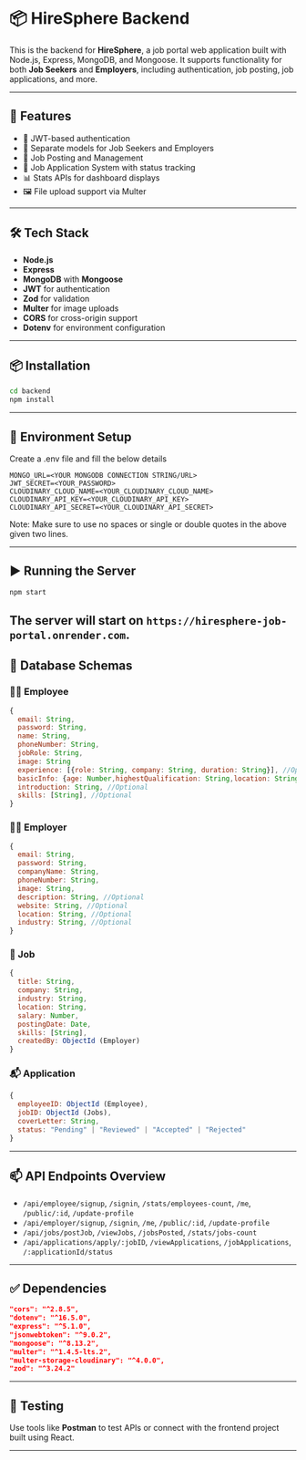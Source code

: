 
# 📦 HireSphere Backend

This is the backend for **HireSphere**, a job portal web application built with Node.js, Express, MongoDB, and Mongoose. It supports functionality for both **Job Seekers** and **Employers**, including authentication, job posting, job applications, and more.

---

## 🚀 Features

- 🔐 JWT-based authentication
- 👥 Separate models for Job Seekers and Employers
- 📄 Job Posting and Management
- 📨 Job Application System with status tracking
- 📊 Stats APIs for dashboard displays
- 🖼️ File upload support via Multer

---

## 🛠️ Tech Stack

- **Node.js**
- **Express**
- **MongoDB** with **Mongoose**
- **JWT** for authentication
- **Zod** for validation
- **Multer** for image uploads
- **CORS** for cross-origin support
- **Dotenv** for environment configuration

---

## 📦 Installation

```bash
cd backend
npm install
```

---

## 🔧 Environment Setup

Create a .env file and fill the below details 
```
MONGO_URL=<YOUR MONGODB CONNECTION STRING/URL>
JWT_SECRET=<YOUR_PASSWORD>
CLOUDINARY_CLOUD_NAME=<YOUR_CLOUDINARY_CLOUD_NAME>
CLOUDINARY_API_KEY=<YOUR_CLOUDINARY_API_KEY>
CLOUDINARY_API_SECRET=<YOUR_CLOUDINARY_API_SECRET>
```
Note: Make sure to use no spaces or single or double quotes in the above given two lines.


---

## ▶️ Running the Server

```bash
npm start
```

The server will start on `https://hiresphere-job-portal.onrender.com`.
---

## 📄 Database Schemas

### 🧑‍💼 Employee

```js
{
  email: String,
  password: String,
  name: String,
  phoneNumber: String,
  jobRole: String,
  image: String
  experience: [{role: String, company: String, duration: String}], //Optional
  basicInfo: {age: Number,highestQualification: String,location: String}, //Optional
  introduction: String, //Optional
  skills: [String], //Optional
}
```

### 🧑‍💻 Employer

```js
{
  email: String,
  password: String,
  companyName: String,
  phoneNumber: String,
  image: String,
  description: String, //Optional
  website: String, //Optional
  location: String, //Optional
  industry: String, //Optional
}
```

### 💼 Job

```js
{
  title: String,
  company: String,
  industry: String,
  location: String,
  salary: Number,
  postingDate: Date,
  skills: [String],
  createdBy: ObjectId (Employer)
}
```

### 📬 Application

```js
{
  employeeID: ObjectId (Employee),
  jobID: ObjectId (Jobs),
  coverLetter: String,
  status: "Pending" | "Reviewed" | "Accepted" | "Rejected"
}
```

---

## 📫 API Endpoints Overview

- `/api/employee/signup`, `/signin`, `/stats/employees-count`, `/me`, `/public/:id`, `/update-profile`
- `/api/employer/signup`, `/signin`, `/me`, `/public/:id`, `/update-profile`
- `/api/jobs/postJob`, `/viewJobs`, `/jobsPosted`, `/stats/jobs-count`
- `/api/applications/apply/:jobID`, `/viewApplications`, `/jobApplications`, `/:applicationId/status`

---

## ✅ Dependencies

```json
"cors": "^2.8.5",
"dotenv": "^16.5.0",
"express": "^5.1.0",
"jsonwebtoken": "^9.0.2",
"mongoose": "^8.13.2",
"multer": "^1.4.5-lts.2",
"multer-storage-cloudinary": "^4.0.0",
"zod": "^3.24.2"
```

---

## 🧪 Testing

Use tools like **Postman** to test APIs or connect with the frontend project built using React.

---

